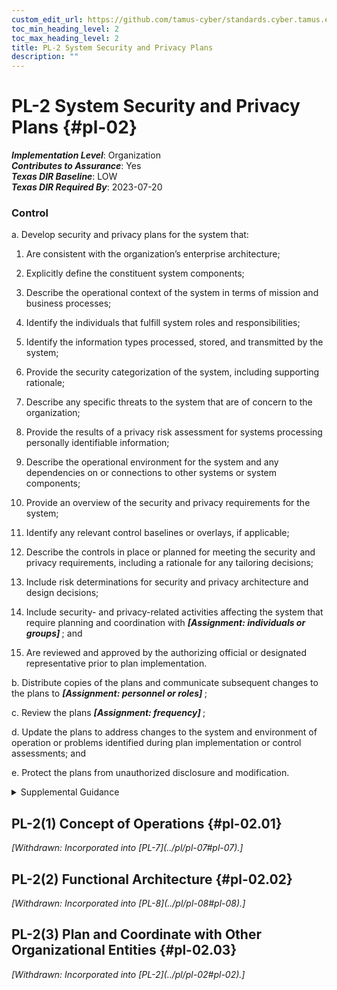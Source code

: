 ```yaml
---
custom_edit_url: https://github.com/tamus-cyber/standards.cyber.tamus.edu/tree/main/static/content/tamus.edu/TAMUS_profile.xml
toc_min_heading_level: 2
toc_max_heading_level: 2
title: PL-2 System Security and Privacy Plans
description: ""
---
```


# PL-2 System Security and Privacy Plans {#pl-02}

_**Implementation Level**_: Organization\
_**Contributes to Assurance**_: Yes\
_**Texas DIR Baseline**_: LOW\
_**Texas DIR Required By**_: 2023-07-20

### Control

a. Develop security and privacy plans for the system that:

1. Are consistent with the organization’s enterprise architecture;

2. Explicitly define the constituent system components;

3. Describe the operational context of the system in terms of mission and business processes;

4. Identify the individuals that fulfill system roles and responsibilities;

5. Identify the information types processed, stored, and transmitted by the system;

6. Provide the security categorization of the system, including supporting rationale;

7. Describe any specific threats to the system that are of concern to the organization;

8. Provide the results of a privacy risk assessment for systems processing personally identifiable information;

9. Describe the operational environment for the system and any dependencies on or connections to other systems or system components;

10. Provide an overview of the security and privacy requirements for the system;

11. Identify any relevant control baselines or overlays, if applicable;

12. Describe the controls in place or planned for meeting the security and privacy requirements, including a rationale for any tailoring decisions;

13. Include risk determinations for security and privacy architecture and design decisions;

14. Include security- and privacy-related activities affecting the system that require planning and coordination with <strong>                        <em>[Assignment: individuals or groups]</em>                     </strong> ; and

15. Are reviewed and approved by the authorizing official or designated representative prior to plan implementation.

b. Distribute copies of the plans and communicate subsequent changes to the plans to <strong>                     <em>[Assignment: personnel or roles]</em>                  </strong>;

c. Review the plans <strong>                     <em>[Assignment: frequency]</em>                  </strong>;

d. Update the plans to address changes to the system and environment of operation or problems identified during plan implementation or control assessments; and

e. Protect the plans from unauthorized disclosure and modification.

<details>
  <summary>Supplemental Guidance</summary>

System security and privacy plans are scoped to the system and system components within the defined authorization boundary and contain an overview of the security and privacy requirements for the system and the controls selected to satisfy the requirements. The plans describe the intended application of each selected control in the context of the system with a sufficient level of detail to correctly implement the control and to subsequently assess the effectiveness of the control. The control documentation describes how system-specific and hybrid controls are implemented and the plans and expectations regarding the functionality of the system. System security and privacy plans can also be used in the design and development of systems in support of life cycle-based security and privacy engineering processes. System security and privacy plans are living documents that are updated and adapted throughout the system development life cycle (e.g., during capability determination, analysis of alternatives, requests for proposal, and design reviews). <a xmlns="http://csrc.nist.gov/ns/oscal/1.0" href="#c3397cc9-83c6-4459-adb2-836739dc1b94">Section 2.1</a> describes the different types of requirements that are relevant to organizations during the system development life cycle and the relationship between requirements and controls.

</details>

## PL-2(1) Concept of Operations {#pl-02.01}

<prop xmlns="http://csrc.nist.gov/ns/oscal/1.0" name="status" value="withdrawn">
               <em>[Withdrawn: Incorporated into [PL-7](../pl/pl-07#pl-07).]</em>
            </prop>
            

## PL-2(2) Functional Architecture {#pl-02.02}

<prop xmlns="http://csrc.nist.gov/ns/oscal/1.0" name="status" value="withdrawn">
               <em>[Withdrawn: Incorporated into [PL-8](../pl/pl-08#pl-08).]</em>
            </prop>
            

## PL-2(3) Plan and Coordinate with Other Organizational Entities {#pl-02.03}

<prop xmlns="http://csrc.nist.gov/ns/oscal/1.0" name="status" value="withdrawn">
               <em>[Withdrawn: Incorporated into [PL-2](../pl/pl-02#pl-02).]</em>
            </prop>
            

